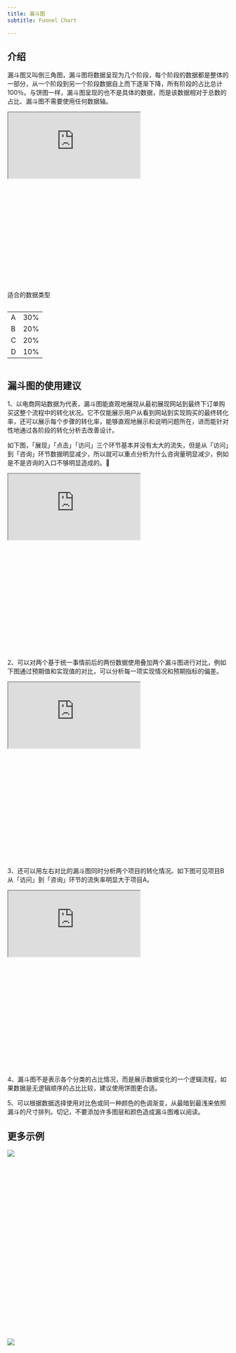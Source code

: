 ```yaml
---
title: 漏斗图
subtitle: Funnel Chart

---
```


<h2 class="article-invisibleh2">介绍</h2>

漏斗图又叫倒三角图，漏斗图将数据呈现为几个阶段，每个阶段的数据都是整体的一部分，从一个阶段到另一个阶段数据自上而下逐渐下降，所有阶段的占比总计100％。与饼图一样，漏斗图呈现的也不是具体的数据，而是该数据相对于总数的占比、漏斗图不需要使用任何数据轴。


<div class="article-look-outside">
	<div class="article-look-inside" style="padding-bottom:50%">
	    <iframe class="article-look-content"
	    src="https://gallery.echartsjs.com/view-lite.html?cid=xrJIQEN5NM">
	    </iframe>
	</div>
</div>


<div  class="datatype" style="overflow:hidden" width="180px">
<p style="font-size:14px;font-weight:500;margin: 0 0 13px 0;">适合的数据类型</p>
<table class="lefttable" style="width: 40%; float:left; margin-right:15px">
	<tr>
		<td>A</td>
		<td>30%</td>
	</tr>
	<tr>
		<td>B</td>
		<td>20%</td>
	</tr>
	<tr>
		<td>C</td>
		<td>20%</td>
	</tr>
	<tr>
		<td>D</td>
		<td>10%</td>
	</tr>

</table>
</div>


## 漏斗图的使用建议

1、以电商网站数据为代表，漏斗图能直观地展现从最初展现网站到最终下订单购买这整个流程中的转化状况。它不仅能展示用户从看到网站到实现购买的最终转化率，还可以展示每个步骤的转化率，能够直观地展示和说明问题所在，进而能针对性地通过各阶段的转化分析去改善设计。

如下图，「展现」「点击」「访问」三个环节基本并没有太大的流失，但是从「访问」到「咨询」环节数据明显减少，所以就可以重点分析为什么咨询量明显减少，例如是不是咨询的入口不够明显造成的。

<div class="article-look-outside">
	<div class="article-look-inside" style="padding-bottom:50%">
	    <iframe class="article-look-content"
	    src="https://gallery.echartsjs.com/view-lite.html?cid=xHJIPHN9Nf">
	    </iframe>
	</div>
</div>

2、可以对两个基于统一事情前后的两份数据使用叠加两个漏斗图进行对比，例如下图通过预期值和实现值的对比，可以分析每一项实现情况和预期指标的偏差。

<div class="article-look-outside">
	<div class="article-look-inside" style="padding-bottom:50%">
	    <iframe class="article-look-content"
	    src="https://gallery.echartsjs.com/view-lite.html?cid=xrydEwN94f">
	    </iframe>
	</div>
</div>

3、还可以用左右对比的漏斗图同时分析两个项目的转化情况。如下图可见项目B从「访问」到「咨询」环节的流失率明显大于项目A。

<div class="article-look-outside">
	<div class="article-look-inside" style="padding-bottom:50%">
	    <iframe class="article-look-content"
	    src="https://gallery.echartsjs.com/view-lite.html?cid=xrJfrjEc4z&v=1">
	    </iframe>
	</div>
</div>

4、漏斗图不是表示各个分类的占比情况，而是展示数据变化的一个逻辑流程，如果数据是无逻辑顺序的占比比较，建议使用饼图更合适。

5、可以根据数据选择使用对比色或同一种颜色的色调渐变，从最暗到最浅来依照漏斗的尺寸排列。切记，不要添加许多图层和颜色造成漏斗图难以阅读。


## 更多示例

<div class="more-charts-example">
	<div class="charts-example-one">
		<a href="https://gallery.echartsjs.com/view-lite.html?cid=xBk3ufV0e">
			<div class="example-look-outside">
				<div class="article-look-inside" style="padding-bottom:81.90%">
				    <img class="article-look-content" src="./funnel1.png">
				</div>
			</div>
		</a>
	</div>
	<div class="charts-example-one">
		<a href="https://gallery.echartsjs.com/view-lite.html?cid=xrk_RpEqNz">
			<div class="example-look-outside">
				<div class="article-look-inside" style="padding-bottom:81.90%">
				    <img class="article-look-content" src="./funnel2.png">
				</div>
			</div>
		</a>
	</div>
</div>

